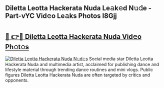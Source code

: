 ## Diletta Leotta Hackerata Nuda Le𝚊k𝚎d N𝚞𝚍e - Part-vYC Vid𝚎o Le𝚊ks Photos l8Gjj

# <h2><a href="http://fbg25m.evod.top/?m=Diletta+Leotta+Hackerata+Nuda">🔗 👉🔴 Diletta Leotta Hackerata Nuda Vid𝚎o Ph𝚘t𝚘s</a></h2>

[![Diletta Leotta Hackerata Nuda N𝚞d𝚎s](https://i.imgur.com/8V9OHl7.gif)](http://fbg25m.evod.top/?m=Diletta+Leotta+Hackerata+Nuda)
Social media star Diletta Leotta Hackerata Nuda and multimedia artist, acclaimed for publishing dance and lifestyle material through trending dance routines and mini vlogs. Public figures Diletta Leotta Hackerata Nuda are often targeted by critics and opponents. 
